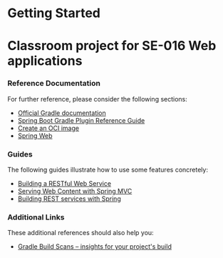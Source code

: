 # Getting Started

# Classroom project for SE-016 Web applications

### Reference Documentation
For further reference, please consider the following sections:

* [Official Gradle documentation](https://docs.gradle.org)
* [Spring Boot Gradle Plugin Reference Guide](https://docs.spring.io/spring-boot/docs/3.0.2/gradle-plugin/reference/html/)
* [Create an OCI image](https://docs.spring.io/spring-boot/docs/3.0.2/gradle-plugin/reference/html/#build-image)
* [Spring Web](https://docs.spring.io/spring-boot/docs/3.0.2/reference/htmlsingle/#web)

### Guides
The following guides illustrate how to use some features concretely:

* [Building a RESTful Web Service](https://spring.io/guides/gs/rest-service/)
* [Serving Web Content with Spring MVC](https://spring.io/guides/gs/serving-web-content/)
* [Building REST services with Spring](https://spring.io/guides/tutorials/rest/)

### Additional Links
These additional references should also help you:

* [Gradle Build Scans – insights for your project's build](https://scans.gradle.com#gradle)

